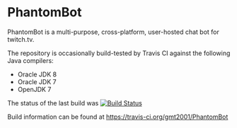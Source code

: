 # PhantomBot
PhantomBot is a multi-purpose, cross-platform, user-hosted chat bot for twitch.tv.

The repository is occasionally build-tested by Travis CI against the following Java compilers:
* Oracle JDK 8
* Oracle JDK 7
* OpenJDK 7

The status of the last build was [![Build Status](https://travis-ci.org/gmt2001/PhantomBot.svg?branch=master)](https://travis-ci.org/gmt2001/PhantomBot)

Build information can be found at https://travis-ci.org/gmt2001/PhantomBot

